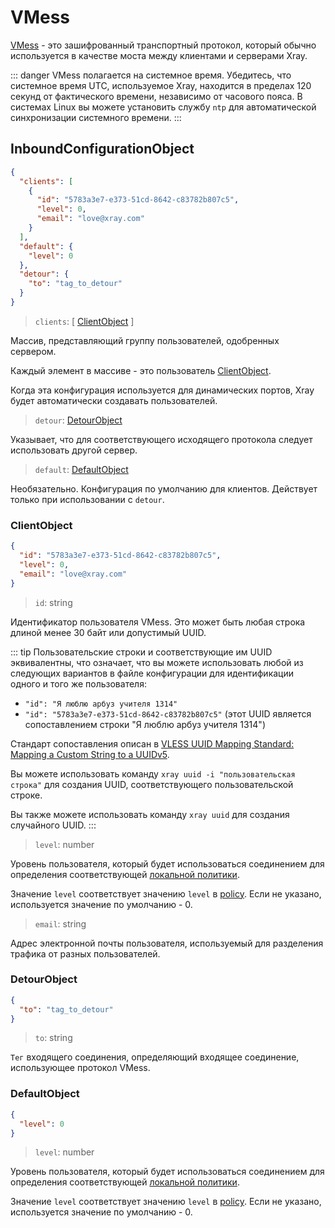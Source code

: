 # VMess

[VMess](../../development/protocols/vmess.md) - это зашифрованный транспортный протокол, который обычно используется в качестве моста между клиентами и серверами Xray.

::: danger
VMess полагается на системное время. Убедитесь, что системное время UTC, используемое Xray, находится в пределах 120 секунд от фактического времени, независимо от часового пояса. В системах Linux вы можете установить службу `ntp` для автоматической синхронизации системного времени.
:::

## InboundConfigurationObject

```json
{
  "clients": [
    {
      "id": "5783a3e7-e373-51cd-8642-c83782b807c5",
      "level": 0,
      "email": "love@xray.com"
    }
  ],
  "default": {
    "level": 0
  },
  "detour": {
    "to": "tag_to_detour"
  }
}
```

> `clients`: \[ [ClientObject](#clientobject) \]

Массив, представляющий группу пользователей, одобренных сервером.

Каждый элемент в массиве - это пользователь [ClientObject](#clientobject).

Когда эта конфигурация используется для динамических портов, Xray будет автоматически создавать пользователей.

> `detour`: [DetourObject](#detourobject)

Указывает, что для соответствующего исходящего протокола следует использовать другой сервер.

> `default`: [DefaultObject](#defaultobject)

Необязательно. Конфигурация по умолчанию для клиентов. Действует только при использовании с `detour`.

### ClientObject

```json
{
  "id": "5783a3e7-e373-51cd-8642-c83782b807c5",
  "level": 0,
  "email": "love@xray.com"
}
```

> `id`: string

Идентификатор пользователя VMess. Это может быть любая строка длиной менее 30 байт или допустимый UUID.

::: tip
Пользовательские строки и соответствующие им UUID эквивалентны, что означает, что вы можете использовать любой из следующих вариантов в файле конфигурации для идентификации одного и того же пользователя:

- `"id": "Я люблю арбуз учителя 1314"`
- `"id": "5783a3e7-e373-51cd-8642-c83782b807c5"` (этот UUID является сопоставлением строки "Я люблю арбуз учителя 1314")

Стандарт сопоставления описан в [VLESS UUID Mapping Standard: Mapping a Custom String to a UUIDv5](https://github.com/XTLS/Xray-core/issues/158).

Вы можете использовать команду `xray uuid -i "пользовательская строка"` для создания UUID, соответствующего пользовательской строке.

Вы также можете использовать команду `xray uuid` для создания случайного UUID. :::

> `level`: number

Уровень пользователя, который будет использоваться соединением для определения соответствующей [локальной политики](../policy.md#levelpolicyobject).

Значение `level` соответствует значению `level` в [policy](../policy.md#policyobject). Если не указано, используется значение по умолчанию - 0.

> `email`: string

Адрес электронной почты пользователя, используемый для разделения трафика от разных пользователей.

### DetourObject

```json
{
  "to": "tag_to_detour"
}
```

> `to`: string

`Тег` входящего соединения, определяющий входящее соединение, использующее протокол VMess.

### DefaultObject

```json
{
  "level": 0
}
```

> `level`: number

Уровень пользователя, который будет использоваться соединением для определения соответствующей [локальной политики](../policy.md#levelpolicyobject).

Значение `level` соответствует значению `level` в [policy](../policy.md#policyobject). Если не указано, используется значение по умолчанию - 0.
